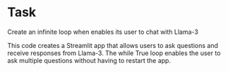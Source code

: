 # Task
Create an infinite loop when enables its user to chat with Llama-3

This code creates a Streamlit app that allows users to ask questions and receive responses from Llama-3. The while True loop enables the user to ask multiple questions without having to restart the app.

